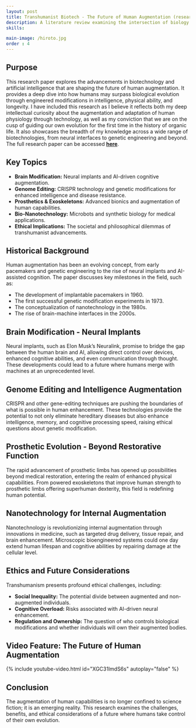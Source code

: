```yaml
---
layout: post
title: Transhumanist Biotech - The Future of Human Augmentation (research paper)
description: A literature review examining the intersection of biology and technology, showcasing the current state of research on genome editing, brain-machine interfaces, prosthetics, and nanotechnology in the context of transhumanism.
skills:

main-image: /hiroto.jpg
order : 4
---
```


## Purpose
This research paper explores the advancements in biotechnology and artificial intelligence that are shaping the future of human augmentation. It provides a deep dive into how humans may surpass biological evolution through engineered modifications in intelligence, physical ability, and longevity.
I have included this research as I believe it reflects both my deep intellectual curiosity about the augmentation and adaptation of human physiology through technology, as well as my conviction that we are on the cusp of guiding our own evolution for the first time in the history of organic life. It also showcases the breadth of my knowledge across a wide range of biotechnologies, from neural interfaces to genetic engineering and beyond.
The full research paper can be accessed **[here](https://drive.google.com/file/d/10SAWS7XYSr6ScWGg0x6cV8zzCSZihTcD/view?usp=sharing)**.

## Key Topics
- **Brain Modification:** Neural implants and AI-driven cognitive augmentation.
- **Genome Editing:** CRISPR technology and genetic modifications for enhanced intelligence and disease resistance.
- **Prosthetics & Exoskeletons:** Advanced bionics and augmentation of human capabilities.
- **Bio-Nanotechnology:** Microbots and synthetic biology for medical applications.
- **Ethical Implications:** The societal and philosophical dilemmas of transhumanist advancements.

## Historical Background
Human augmentation has been an evolving concept, from early pacemakers and genetic engineering to the rise of neural implants and AI-assisted cognition. The paper discusses key milestones in the field, such as:
- The development of implantable pacemakers in 1960.
- The first successful genetic modification experiments in 1973.
- The conceptualization of nanotechnology in the 1980s.
- The rise of brain-machine interfaces in the 2000s.

## Brain Modification - Neural Implants
Neural implants, such as Elon Musk’s Neuralink, promise to bridge the gap between the human brain and AI, allowing direct control over devices, enhanced cognitive abilities, and even communication through thought. These developments could lead to a future where humans merge with machines at an unprecedented level.

## Genome Editing and Intelligence Augmentation
CRISPR and other gene-editing techniques are pushing the boundaries of what is possible in human enhancement. These technologies provide the potential to not only eliminate hereditary diseases but also enhance intelligence, memory, and cognitive processing speed, raising ethical questions about genetic modification.

## Prosthetic Evolution - Beyond Restorative Function
The rapid advancement of prosthetic limbs has opened up possibilities beyond medical restoration, entering the realm of enhanced physical capabilities. From powered exoskeletons that improve human strength to prosthetic limbs offering superhuman dexterity, this field is redefining human potential.

## Nanotechnology for Internal Augmentation
Nanotechnology is revolutionizing internal augmentation through innovations in medicine, such as targeted drug delivery, tissue repair, and brain enhancement. Microscopic bioengineered systems could one day extend human lifespan and cognitive abilities by repairing damage at the cellular level.

## Ethics and Future Considerations
Transhumanism presents profound ethical challenges, including:
- **Social Inequality:** The potential divide between augmented and non-augmented individuals.
- **Cognitive Overload:** Risks associated with AI-driven neural enhancement.
- **Regulation and Ownership:** The question of who controls biological modifications and whether individuals will own their augmented bodies.

## Video Feature: The Future of Human Augmentation
{% include youtube-video.html id="XGC31lmdS6s" autoplay="false" %}

## Conclusion
The augmentation of human capabilities is no longer confined to science fiction; it is an emerging reality. This research examines the challenges, benefits, and ethical considerations of a future where humans take control of their own evolution.

